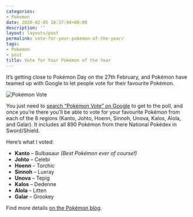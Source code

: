 ```yaml
---
categories:
- Pokemon
date: 2020-02-05 16:37:04+00:00
description: ''
layout: layouts/post
permalink: vote-for-your-pokemon-of-the-year/
tags:
- Pokemon
- post
title: Vote for Your Pokémon of the Year
---
```


<p>It&#8217;s getting close to Pokémon Day on the 27th February, and Pokémon have teamed up with Google to let people vote for their favourite Pokémon.</p>
<p><img src="https://cdn.chrishannah.me/images/2020/02/Pok%C3%A9mon.png" alt="Pokémon Vote" /></p>
<p>You just need to <a href="https://www.google.com/search?q=pokemon+vote">search &#8220;Pokémon Vote&#8221; on Google</a> to get to the poll, and once you&#8217;re there you&#8217;ll be able to vote for your favourite Pokémon from each of the 8 regions (Kanto, Johto, Hoenn, Sinnoh, Unova, Kalos, Alola, and Galar). It includes all 890 Pokémon from there National Pokédex in Sword/Shield.</p>
<p>Here&#8217;s what I voted:</p>
<ul>
<li><strong>Kanto</strong> &#8211; Bulbasaur <em>(Best Pokémon ever of course!)</em></li>
<li><strong>Johto</strong> &#8211; Celebi</li>
<li><strong>Hoenn</strong> &#8211; Torchic</li>
<li><strong>Sinnoh</strong> &#8211; Luxray</li>
<li><strong>Unova</strong> &#8211; Tepig</li>
<li><strong>Kalos</strong> &#8211; Dedenne</li>
<li><strong>Alola</strong> &#8211; Litten</li>
<li><strong>Galar</strong> &#8211; Grookey</li>
</ul>
<p>Find more details <a href="https://www.pokemon.com/us/pokemon-news/vote-for-the-most-popular-pokemon-for-pokemon-day/">on the Pokémon blog</a>.</p>